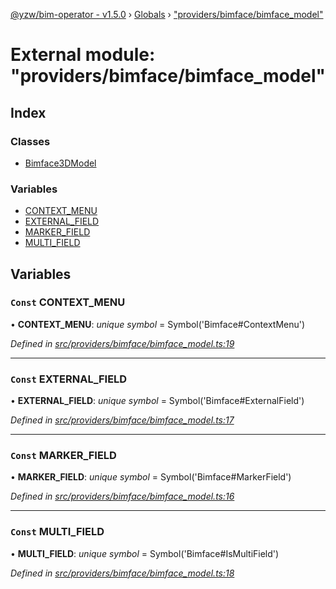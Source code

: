 [@yzw/bim-operator - v1.5.0](../README.md) › [Globals](../globals.md) › ["providers/bimface/bimface_model"](_providers_bimface_bimface_model_.md)

# External module: "providers/bimface/bimface_model"

## Index

### Classes

* [Bimface3DModel](../classes/_providers_bimface_bimface_model_.bimface3dmodel.md)

### Variables

* [CONTEXT_MENU](_providers_bimface_bimface_model_.md#const-context_menu)
* [EXTERNAL_FIELD](_providers_bimface_bimface_model_.md#const-external_field)
* [MARKER_FIELD](_providers_bimface_bimface_model_.md#const-marker_field)
* [MULTI_FIELD](_providers_bimface_bimface_model_.md#const-multi_field)

## Variables

### `Const` CONTEXT_MENU

• **CONTEXT_MENU**: *unique symbol* =  Symbol('Bimface#ContextMenu')

*Defined in [src/providers/bimface/bimface_model.ts:19](https://github.com/youkaisteve/bim-operator/blob/90a5443/src/providers/bimface/bimface_model.ts#L19)*

___

### `Const` EXTERNAL_FIELD

• **EXTERNAL_FIELD**: *unique symbol* =  Symbol('Bimface#ExternalField')

*Defined in [src/providers/bimface/bimface_model.ts:17](https://github.com/youkaisteve/bim-operator/blob/90a5443/src/providers/bimface/bimface_model.ts#L17)*

___

### `Const` MARKER_FIELD

• **MARKER_FIELD**: *unique symbol* =  Symbol('Bimface#MarkerField')

*Defined in [src/providers/bimface/bimface_model.ts:16](https://github.com/youkaisteve/bim-operator/blob/90a5443/src/providers/bimface/bimface_model.ts#L16)*

___

### `Const` MULTI_FIELD

• **MULTI_FIELD**: *unique symbol* =  Symbol('Bimface#IsMultiField')

*Defined in [src/providers/bimface/bimface_model.ts:18](https://github.com/youkaisteve/bim-operator/blob/90a5443/src/providers/bimface/bimface_model.ts#L18)*
